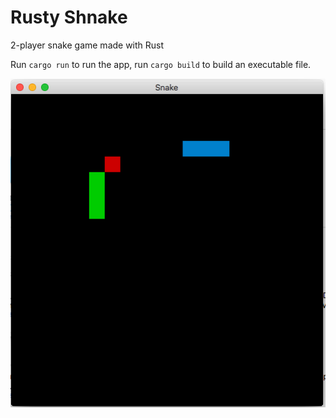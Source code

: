 # Rusty Shnake

2-player snake game made with Rust

Run `cargo run` to run the app, run `cargo build` to build an executable file.

![alt text](https://raw.githubusercontent.com/bbsmithy/rusty-shnake/master/snake.png)
